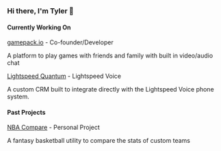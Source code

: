 ### Hi there, I'm Tyler 👋

#### Currently Working On
[gamepack.io](https://www.gamepack.io) - Co-founder/Developer

A platform to play games with friends and family with built in video/audio chat

[Lightspeed Quantum](https://www.lightspeedvoice.com) - Lightspeed Voice

A custom CRM built to integrate directly with the Lightspeed Voice phone system.

#### Past Projects
[NBA Compare](https://www.nba-compare.com) - Personal Project

A fantasy basketball utility to compare the stats of custom teams
